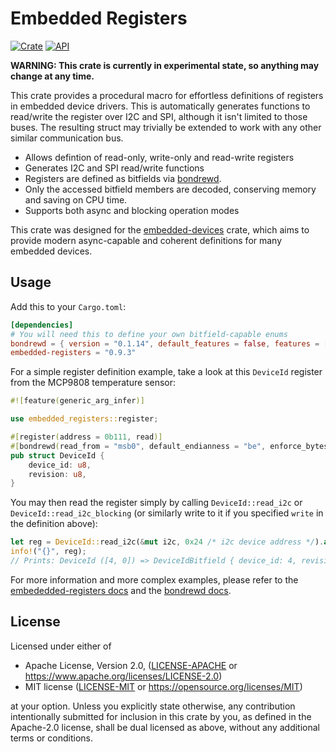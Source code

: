 # Embedded Registers

[![Crate](https://img.shields.io/crates/v/embedded-registers.svg)](https://crates.io/crates/embedded-registers)
[![API](https://docs.rs/embedded-registers/badge.svg)](https://docs.rs/embedded-registers)

**WARNING: This crate is currently in experimental state, so anything may change at any time.**

This crate provides a procedural macro for effortless definitions of registers
in embedded device drivers. This is automatically generates functions to read/write
the register over I2C and SPI, although it isn't limited to those buses. The
resulting struct may trivially be extended to work with any other similar communication bus.

- Allows defintion of read-only, write-only and read-write registers
- Generates I2C and SPI read/write functions
- Registers are defined as bitfields via [bondrewd](https://github.com/Devlyn-Nelson/Bondrewd).
- Only the accessed bitfield members are decoded, conserving memory and saving on CPU time.
- Supports both async and blocking operation modes

This crate was designed for the [embedded-devices](https://github.com/oddlama/embedded-devices) crate,
which aims to provide modern async-capable and coherent definitions for many embedded devices.

## Usage

Add this to your `Cargo.toml`:

```toml
[dependencies]
# You will need this to define your own bitfield-capable enums
bondrewd = { version = "0.1.14", default_features = false, features = ["derive"] }
embedded-registers = "0.9.3"
```

For a simple register definition example, take a look at this `DeviceId` register
from the MCP9808 temperature sensor:

```rust
#![feature(generic_arg_infer)]

use embedded_registers::register;

#[register(address = 0b111, read)]
#[bondrewd(read_from = "msb0", default_endianness = "be", enforce_bytes = 2)]
pub struct DeviceId {
    device_id: u8,
    revision: u8,
}
```

You may then read the register simply by calling `DeviceId::read_i2c` or `DeviceId::read_i2c_blocking`
(or similarly write to it if you specified `write` in the definition above):

```rust
let reg = DeviceId::read_i2c(&mut i2c, 0x24 /* i2c device address */).await?;
info!("{}", reg);
// Prints: DeviceId ([4, 0]) => DeviceIdBitfield { device_id: 4, revision: 0 }
```

For more information and more complex examples, please refer to the [embededded-registers docs](https://docs.rs/embedded-registers) and the [bondrewd docs](https://docs.rs/bondrewd-derive).

## License

Licensed under either of

- Apache License, Version 2.0, ([LICENSE-APACHE](LICENSE-APACHE) or <https://www.apache.org/licenses/LICENSE-2.0>)
- MIT license ([LICENSE-MIT](LICENSE-MIT) or <https://opensource.org/licenses/MIT>)

at your option.
Unless you explicitly state otherwise, any contribution intentionally
submitted for inclusion in this crate by you, as defined in the Apache-2.0 license,
shall be dual licensed as above, without any additional terms or conditions.
